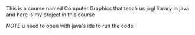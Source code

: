 This is a course named Computer Graphics that teach us jogl library in java
and here is my project in this course

*NOTE*
u need to open with java's ide to run the code

